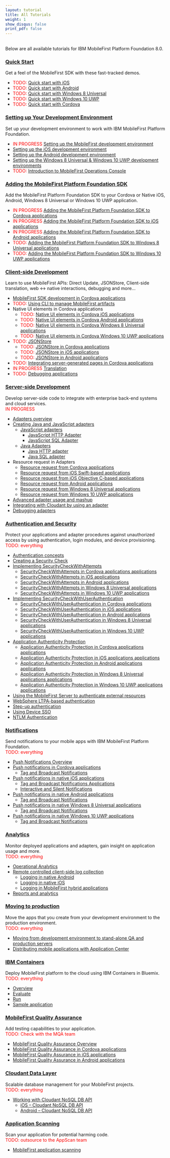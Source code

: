 ```yaml
---
layout: tutorial
title: All Tutorials
weight: 1
show_disqus: false
print_pdf: false
---
```

<br>
Below are all available tutorials for IBM MobileFirst Platform Foundation 8.0.

### [Quick Start](../quick-start)
Get a feel of the MobileFirst SDK with these fast-tracked demos.

* <span style="color:red">TODO: </span>[Quick start with iOS](../quick-start/ios/)
* <span style="color:red">TODO: </span>[Quick start with Android](../quick-start/android/)
* <span style="color:red">TODO: </span>[Quick start with Windows 8 Universal](../quick-start/windows-8/)
* <span style="color:red">TODO: </span>[Quick start with Windows 10 UWP](../quick-start/windows-10/)
* <span style="color:red">TODO: </span>[Quick start with Cordova](../quick-start/cordova/)

### [Setting up Your Development Environment](../setting-up-your-development-environment/)
Set up your development environment to work with IBM MobileFirst Platform Foundation.

* <span style="color:red">IN PROGRESS </span>[Setting up the MobileFirst development environment](../setting-up-your-development-environment/setting-up-the-mobilefirst-development-environment/)
* [Setting up the iOS development environment](../setting-up-your-development-environment/setting-up-the-ios-development-environment/)
* [Setting up the Android development environment](../setting-up-your-development-environment/setting-up-the-android-development-environment/)
* [Setting up the Windows 8 Universal & Windows 10 UWP development environments](../setting-up-your-development-environment/setting-up-the-windows-8-and-windows-10-development-environment/)
* <span style="color:red">TODO: </span>[Introduction to MobileFirst Operations Console](../quick-start/introduction-to-mobilefirst-platform-operations-console/)

### [Adding the MobileFirst Platform Foundation SDK](../adding-the-mfpf-sdk/)
Add the MobileFirst Platform Foundation SDK to your Cordova or Native iOS, Android, Windows 8 Universal or Windows 10 UWP application.

* <span style="color:red">IN PROGRESS </span>[Adding the MobileFirst Platform Foundation SDK to Cordova applications](../adding-the-mfpf-sdk/adding-the-mfpf-sdk-to-cordova-applications/)
* <span style="color:red">IN PROGRESS </span>[Adding the MobileFirst Platform Foundation SDK to iOS applications](../adding-the-mfpf-sdk/adding-the-mfpf-sdk-to-ios-applications/)
* <span style="color:red">IN PROGRESS </span>[Adding the MobileFirst Platform Foundation SDK to Android applications](../adding-the-mfpf-sdk/adding-the-mfpf-sdk-to-android-applications/)
* <span style="color:red">TODO: </span>[Adding the MobileFirst Platform Foundation SDK to Windows 8 Universal applications](../adding-the-mfpf-sdk/adding-the-mfpf-sdk-to-windows-8-applications/)
* <span style="color:red">TODO: </span>[Adding the MobileFirst Platform Foundation SDK to Windows 10 UWP applications](../adding-the-mfpf-sdk/adding-the-mfpf-sdk-to-windows-10-applications/)

### [Client-side Development](../client-side-development/)
Learn to use MobileFirst APIs: Direct Update, JSONStore, Client-side translation, web &#8596; native interactions, debugging and more...

* [MobileFirst SDK development in Cordova applications](../client-side-development/mfpf-development-in-cordova-applications/)
* <span style="color:red">TODO: </span>[Using CLI to manage MobileFirst artifacts](../client-side-development/using-cli-to-manage-mobilefirst-artifacts/)
* Native UI elements in Cordova applications
    * <span style="color:red">TODO: </span>[Native UI elements in Cordova iOS applications](../client-side-development/native-ui-elements-in-cordova-ios-applications/)
    * <span style="color:red">TODO: </span>[Native UI elements in Cordova Android applications](../client-side-development/native-ui-elements-in-cordova-android-applications/)
    * <span style="color:red">TODO: </span>[Native UI elements in Cordova Windows 8 Universal applications](../client-side-development/native-ui-elements-in-cordova-windows-8-applications/)
    * <span style="color:red">TODO: </span>[Native UI elements in Cordova Windows 10 UWP applications](../client-side-development/native-ui-elements-in-cordova-windows-10-applications/)
* <span style="color:red">TODO: </span>[JSONStore](../client-side-development/jsonstore/)
    * <span style="color:red">TODO: </span>[JSONStore in Cordova applications](../client-side-development/jsonstore/jsonstore-javascript/)
	* <span style="color:red">TODO: </span>[JSONStore in iOS applications](../client-side-development/jsonstore/jsonstore-objective-c/)
	* <span style="color:red">TODO: </span>[JSONStore in Android applications](../client-side-development/jsonstore/jsonstore-java/)
* <span style="color:red">TODO: </span>[Integrating server-generated pages in Cordova applications](../client-side-development/integrating-server-generated-pages-in-cordova-applications/)
* <span style="color:red">IN PROGRESS</span> [Translation](../client-side-development/translation/)
* <span style="color:red">TODO: </span>[Debugging applications](../client-side-development/debugging-applications/)

### [Server-side Development](../server-side-development/)
Develop server-side code to integrate with enterprise back-end systems and cloud services.  
<span style="color:red">IN PROGRESS</span>

* [Adapters overview](../server-side-development/adapters-overview/)
* [Creating Java and JavaScript adapters](../server-side-development/creating-adapters/)
    * [JavaScript adapters](../server-side-development/creating-adapters/javascript-adapters/)
        * [JavaScript HTTP Adapter](../server-side-development/creating-adapters/javascript-adapters/js-http-adapter/)
        * [JavaScript SQL Adapter](../server-side-development/creating-adapters/javascript-adapters/js-sql-adapter/)
    * [Java Adapters](../server-side-development/creating-adapters/java-adapters/)
        * [Java HTTP adapter](../server-side-development/creating-adapters/java-adapters/java-http-adapter/)
        * [Java SQL adapter](../server-side-development/creating-adapters/java-adapters/java-sql-adapter/)
* Resource request in Adapters
    * [Resource request from Cordova applications](../server-side-development/resource-request-from-cordova-applications/)
    * [Resource request from iOS Swift-based applications](../server-side-development/resource-request-from-native-ios-swift-applications/)
    * [Resource request from iOS Objective C-based applications](../server-side-development/resource-request-from-native-ios-applications/)
    * [Resource request from Android applications](../server-side-development/resource-request-from-native-android-applications/)
    * [Resource request from Windows 8 Universal applications](../server-side-development/resource-request-from-native-windows-8-applications/)
    * [Resource request from Windows 10 UWP applications](../server-side-development/resource-request-from-native-windows-10-applications/)
* [Advanced adapter usage and mashup](../server-side-development/advanced-adapter-usage-mashup/)
* [Integrating with Cloudant by using an adapter](../server-side-development/cloudant/)
* [Debugging adapters](../server-side-development/debugging-adapters/)

### [Authentication and Security](../authentication-and-security/)
Protect your applications and adapter procedures against unauthorized access by using authentication, login modules, and device provisioning.  
<span style="color:red">TODO: everything</span>

* [Authentication concepts](../authentication-and-security/authentication-concepts/)
* [Creating a Security Check](../authentication-and-security/creating-a-security-check/)
* [Implementing SecurityCheckWithAttempts](../authentication-and-security/implementing-securitycheckwithattempts/)
    * [SecurityCheckWithAttempts in Cordova applications applications](../authentication-and-security/implementing-securitycheckwithattempts/cordova/)
    * [SecurityCheckWithAttempts in iOS applications](../authentication-and-security/implementing-securitycheckwithattempts/ios/)
    * [SecurityCheckWithAttempts in Android applications](../authentication-and-security/implementing-securitycheckwithattempts/android/)
    * [SecurityCheckWithAttempts in Windows 8 Universal  applications](../authentication-and-security/implementing-securitycheckwithattempts/windows-8/)
    * [SecurityCheckWithAttempts in Windows 10 UWP  applications](../authentication-and-security/implementing-securitycheckwithattempts/windows-10/)
* [Implementing SecurityCheckWithUserAuthentication](../authentication-and-security/implementing-securitycheckwithuserauthentication/)
    * [SecurityCheckWithUserAuthentication in Cordova  applications](../authentication-and-security/implementing-securitycheckwithuserauthentication/cordova/)
    * [SecurityCheckWithUserAuthentication in iOS  applications](../authentication-and-security/implementing-securitycheckwithuserauthentication/ios/)
    * [SecurityCheckWithUserAuthentication in Android  applications](../authentication-and-security/implementing-securitycheckwithuserauthentication/android/)
    * [SecurityCheckWithUserAuthentication in Windows 8 Universal  applications](../authentication-and-security/implementing-securitycheckwithuserauthentication/windows-8/)
    * [SecurityCheckWithUserAuthentication in Windows 10 UWP  applications](../authentication-and-security/implementing-securitycheckwithuserauthentication/windows-10/)
* [Application Authenticity Protection](../authentication-and-security/application-authenticity-protection/)
    * [Application Authenticity Protection in Cordova applications applications](../authentication-and-security/application-authenticity-protection/cordova/)
	* [Application Authenticity Protection in iOS applications applications](../authentication-and-security/application-authenticity-protection/ios/)
	* [Application Authenticity Protection in Android applications applications](../authentication-and-security/application-authenticity-protection/android/)
	* [Application Authenticity Protection in Windows 8 Universal applications applications](../authentication-and-security/application-authenticity-protection/windows-8)
    * [Application Authenticity Protection in Windows 10 UWP applications applications](../authentication-and-security/application-authenticity-protection/windows-10)
* [Using the MobileFirst Server to authenticate external resources](../authentication-and-security/using-mobilefirst-server-authenticate-external-resources/)
* [WebSphere LTPA-based authentication](../authentication-and-security/websphere-ltpa-based-authentication/)
* [Step-up authentication](../authentication-and-security/step-up-authentication/)
* [Using Device SSO](../authentication-and-security/using-device-sso/)
* [NTLM Authentication](../authentication-and-security/ntlm-authentication/)

### [Notifications](../notifications/)
Send notifications to your mobile apps with IBM MobileFirst Platform Foundation.  
<span style="color:red">TODO: everything</span>

* [Push Notifications Overview](../notifications/push-notifications-overview/)
* [Push notifications in Cordova applications](../notifications/push-notifications-in-cordova-applications/)
    * [Tag and Broadcast Notifications](../notifications/push-notifications-in-cordova-applications/tag-based/)
* [Push notifications in native iOS applications](../notifications/push-notifications-in-native-ios-applications/)
	* [Tag and Broadcast Notifications Applications](../notifications/push-notifications-in-native-ios-applications/tag-based/)
	* [Interactive and Silent  Notifications](../notifications/push-notifications-in-native-ios-applications/interactive-and-silent/)
* [Push notifications in native Android applications](../notifications/push-notifications-in-native-android-applications/)
	* [Tag and Broadcast  Notifications](../notifications/push-notifications-in-native-android-applications/tag-based/)
* [Push notifications in native Windows 8 Universal applications](../notifications/push-notifications-in-native-windows-8-applications/)
	* [Tag and Broadcast  Notifications](../notifications/push-notifications-in-native-windows-8-applications/tag-based/)
* [Push notifications in native Windows 10 UWP applications](../notifications/push-notifications-in-native-windows-10-applications/)
    * [Tag and Broadcast  Notifications](../notifications/push-notifications-in-native-windows-10-applications/tag-based/)

### [Analytics](../analytics/)
Monitor deployed applications and adapters, gain insight on application usage and more.  
<span style="color:red">TODO: everything</span>

* [Operational Analytics](../analytics/operational-analytics/)
* [Remote controlled client-side log collection](../client-side-development/remote-controlled-client-side-log-collection/)
    * [Logging in native Android](../client-side-development-/remote-controlled-client-side-log-collection/logging-in-native-android/)
    * [Logging in native iOS](../client-side-development/remote-controlled-client-side-log-collection/logging-in-native-ios/)
    * [Logging in MobileFirst hybrid applications](../client-side-development/remote-controlled-client-side-log-collection/logging-in-hybrid-applications/)
* [Reports and analytics](../analytics/reports-analytics/)

### [Moving to production](../moving-to-production/)
Move the apps that you create from your development environment to the production environment.  
<span style="color:red">TODO: everything</span>

* [Moving from development environment to stand-alone QA and production servers](../moving-to-production/moving-development-environment-stand-alone-qa-production-servers/)
* [Distributing mobile applications with Application Center](../moving-to-production/distributing-mobile-applications-with-application-center/)

### [IBM Containers](../ibm-containers/)
Deploy MobileFirst platform to the cloud using IBM Containers in Bluemix.  
<span style="color:red">TODO: everything</span>

* [Overview](../ibm-containers/)
* [Evaluate](../ibm-containers/evaluate/)
* [Run](../ibm-containers/run/)
* [Sample application](../ibm-containers/sample-app/)

### [MobileFirst Quality Assurance]({{site.baseurl}}/tutorials/en/quality-assurance/8.0/overview)
Add testing capabilities to your application.  
<span style="color:red">TODO: Check with the MQA team</span>

* [MobileFirst Quality Assurance Overview]({{site.baseurl}}/tutorials/en/quality-assurance/8.0/overview/)
* [MobileFirst Quality Assurance in Cordova applications]({{site.baseurl}}/tutorials/en/quality-assurance/8.0/cordova/)
* [MobileFirst Quality Assurance in iOS applications]({{site.baseurl}}/tutorials/en/quality-assurance/8.0/ios/)
* [MobileFirst Quality Assurance in Android applications]({{site.baseurl}}/tutorials/en/quality-assurance/8.0/android/)

### [Cloudant Data Layer](../../../cloudant/)
Scalable database management for your MobileFirst projects.  
<span style="color:red">TODO: everything</span>

* [Working with Cloudant NoSQL DB API](../client-side-development/working-with-cloudant-nosql-db-api/)
    * [iOS – Cloudant NoSQL DB API](../client-side-development/working-with-cloudant-nosql-db-api/ios/)
	* [Android – Cloudant NoSQL DB API](../client-side-development/working-with-cloudant-nosql-db-api/android/)

### [Application Scanning]({{site.baseurl}}/tutorials/en/application-scanning)
Scan your application for potential harming code.  
<span style="color:red">TODO: outsource to the AppScan team</span>  

* [MobileFirst application scanning]({{site.baseurl}}/tutorials/en/application-scanning/)
